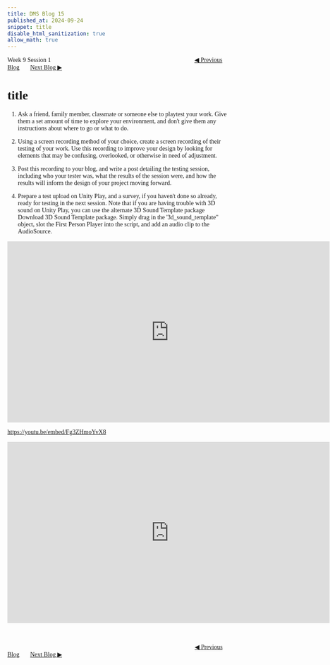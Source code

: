 ```yaml
---
title: DMS Blog 15
published_at: 2024-09-24
snippet: title
disable_html_sanitization: true
allow_math: true
---
```

<font face="Times New Roman">
Week 9 Session 1
<a href="https://d20502-d-dms1-blog-38.deno.dev/fourteen-blog-post" class="button" style="margin-left:23em">◀︎ Previous Blog</a>&nbsp;&nbsp;&nbsp;&nbsp;&nbsp;&nbsp;
<a href="https://d20502-d-dms1-blog-38.deno.dev/sixteen-blog-post" class="button">Next Blog ▶︎</a>

# title

1. Ask a friend, family member, classmate or someone else to playtest your work. Give them a set amount of time to explore your environment, and don't give them any instructions about where to go or what to do.  

2. Using a screen recording method of your choice, create a screen recording of their testing of your work. Use this recording to improve your design by looking for elements that may be confusing, overlooked, or otherwise in need of adjustment.

3. Post this recording to your blog, and write a post detailing the testing session, including who your tester was, what the results of the session were, and how the results will inform the design of your project moving forward. 

4. Prepare a test upload on Unity Play, and a survey, if you haven't done so already, ready for testing in the next session. Note that if you are having trouble with 3D sound on Unity Play, you can use the alternate 3D Sound Template package Download 3D Sound Template package. Simply drag in the '3d_sound_template" object, slot the First Person Player into the script, and add an audio clip to the AudioSource.


<iframe width="731" height="411" src="https://www.youtube.com/embed/Fg3ZHmoYvX8" title="DMS1: video experiment" frameborder="0" allow="accelerometer; autoplay; clipboard-write; encrypted-media; gyroscope; picture-in-picture; web-share" referrerpolicy="strict-origin-when-cross-origin" allowfullscreen></iframe>

https://youtu.be/embed/Fg3ZHmoYvX8

<iframe width="731" height="411" src="https://youtu.be/embed/Fg3ZHmoYvX8" title="DMS1: video experiment" frameborder="0" allow="accelerometer; autoplay; clipboard-write; encrypted-media; gyroscope; picture-in-picture; web-share" referrerpolicy="strict-origin-when-cross-origin" allowfullscreen></iframe>

<br></br>
<a href="https://d20502-d-dms1-blog-38.deno.dev/fourteen-blog-post" class="button" style="margin-left:30.35em">◀︎ Previous Blog</a>&nbsp;&nbsp;&nbsp;&nbsp;&nbsp;&nbsp;
<a href="https://d20502-d-dms1-blog-38.deno.dev/sixteen-blog-post" class="button">Next Blog ▶︎</a>
</font>